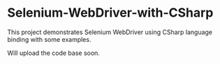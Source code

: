 # Selenium-WebDriver-with-CSharp
This project demonstrates Selenium WebDriver using CSharp language binding with some examples.

Will upload the code base soon.
